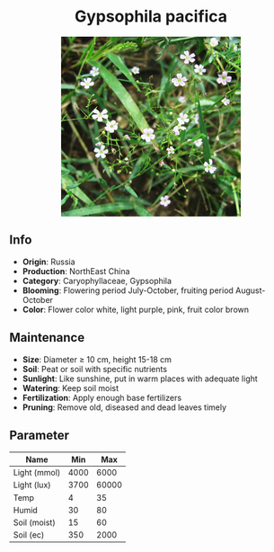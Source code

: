 <h1 align='center'>Gypsophila pacifica</h1>
<p align="center">
    <img 
        align='center'
        width='320'
        src="../images/gypsophila pacifica.png" 
        alt='Gypsophila pacifica' />
</p>

## Info

 - **Origin**: Russia
 - **Production**: NorthEast China
 - **Category**: Caryophyllaceae, Gypsophila
 - **Blooming**: Flowering period July-October, fruiting period August-October
 - **Color**: Flower color white, light purple, pink, fruit color brown

## Maintenance

 - **Size**: Diameter ≥ 10 cm, height 15-18 cm
 - **Soil**: Peat or soil with specific nutrients
 - **Sunlight**: Like sunshine, put in warm places with adequate light
 - **Watering**: Keep soil moist
 - **Fertilization**: Apply enough base fertilizers
 - **Pruning**: Remove old, diseased and dead leaves timely

## Parameter

| Name         | Min  | Max   |
|--------------|------|-------|
| Light (mmol) | 4000 | 6000  |
| Light (lux)  | 3700 | 60000 |
| Temp         | 4    | 35    |
| Humid        | 30   | 80    |
| Soil (moist) | 15   | 60    |
| Soil (ec)    | 350  | 2000  |
